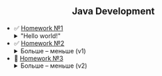 <h2 align="center">Java Development</h2>

+ :white_check_mark: [Homework №1](https://github.com/YuriiPl/JavaTasks/tree/master/lesson1) <details close> <summary>"Hello world!" </summary>
___Задание:___
    1.    _Написать программу, которая получает из командной строки сначала слово “Hello”, потом слово “world!”. Другие вводы игнорировать с соответствующим комментарием в командной строке._ 
    2.    _Из этих слов собирается предложение и выводится на экран._
    3.    _Должен быть применен паттерн MVC._</details>
+ :white_check_mark: [Homework №2](https://github.com/YuriiPl/JavaTasks/tree/master/lesson2) <details close> <summary> Больше – меньше (v1) </summary>___Задание:___<br>Напишите игровую JAVA – программу, которая отгадывает число по принципу – «больше – меньше»:<br>
    1 _программа должна загадать произвольное число в диапазоне от 0 до 100._<br>
    2 _пользователю предлагается попробовать угадать число путем последовательного ввода чисел из диапазона ограниченного сначала числами 0 и 100, а при дальнейших попытках – с учетом ранее введенных чисел. Программа должна анализировать ввод на любые ошибочные действия пользователя._<br>
    3 _На экране должно отображаться предыдущие попытки, диапазон, в котором находится искомое число и результат предыдущего действия пользователя._<br>
    4 _При совпадении чисел – программа должна сообщить об этом пользователю и вывести всю статистику по действиям пользователя._</details>
+ :black_square_button: [Homework №3](https://github.com/YuriiPl/JavaTasks/tree/master/lesson3) <details close> <summary> Больше – меньше (v2) </summary>___Задание:___<br>Игра "Больше – меньше".<br>
    1 _Создать на бесплатном репозитории (например GitHub) свой раздел._<br>
    2 _Подключить к GitHub игровую программу (учитывая правила взаемодействия с  GitHub – использовать gitIgnore и т.д.)_<br>
    3 _Внести нужные исправления в игровую программу, иммитируя командную работу с Git._<br>
    4 _Методы бизнес-логики должны быть покрыты модульными тестами._</details>

